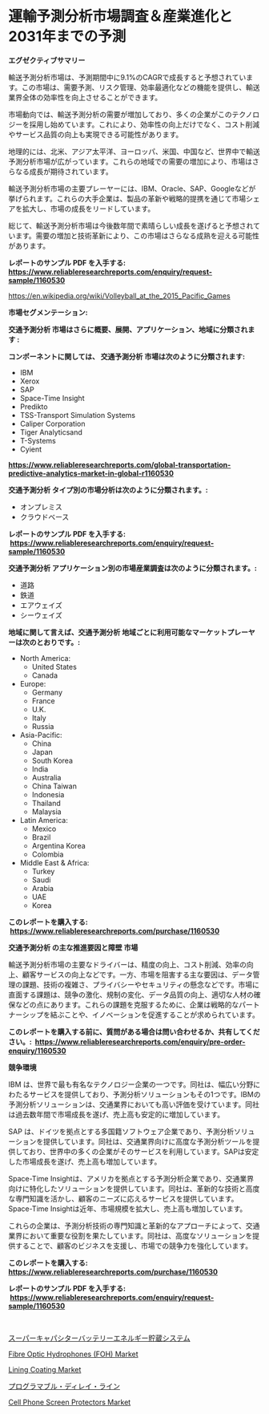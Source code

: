 <p><h1>運輸予測分析市場調査＆産業進化と2031年までの予測</h1></p><p><strong>エグゼクティブサマリー</strong></p>
<p><p>輸送予測分析市場は、予測期間中に9.1%のCAGRで成長すると予想されています。この市場は、需要予測、リスク管理、効率最適化などの機能を提供し、輸送業界全体の効率性を向上させることができます。</p><p>市場動向では、輸送予測分析の需要が増加しており、多くの企業がこのテクノロジーを採用し始めています。これにより、効率性の向上だけでなく、コスト削減やサービス品質の向上も実現できる可能性があります。</p><p>地理的には、北米、アジア太平洋、ヨーロッパ、米国、中国など、世界中で輸送予測分析市場が広がっています。これらの地域での需要の増加により、市場はさらなる成長が期待されています。</p><p>輸送予測分析市場の主要プレーヤーには、IBM、Oracle、SAP、Googleなどが挙げられます。これらの大手企業は、製品の革新や戦略的提携を通じて市場シェアを拡大し、市場の成長をリードしています。</p><p>総じて、輸送予測分析市場は今後数年間で素晴らしい成長を遂げると予想されています。需要の増加と技術革新により、この市場はさらなる成熟を迎える可能性があります。</p></p>
<p><strong>レポートのサンプル PDF を入手する: <a href="https://www.reliableresearchreports.com/enquiry/request-sample/1160530">https://www.reliableresearchreports.com/enquiry/request-sample/1160530</a></strong></p>
<p><a href="https://en.wikipedia.org/wiki/Volleyball_at_the_2015_Pacific_Games">https://en.wikipedia.org/wiki/Volleyball_at_the_2015_Pacific_Games</a></p>
<p><strong>市場セグメンテーション:</strong></p>
<p><strong> 交通予測分析 市場はさらに概要、展開、アプリケーション、地域に分類されます :</strong></p>
<p><strong>コンポーネントに関しては、 交通予測分析 市場は次のように分類されます: &nbsp;</strong></p>
<p><ul><li>IBM</li><li>Xerox</li><li>SAP</li><li>Space-Time Insight</li><li>Predikto</li><li>TSS-Transport Simulation Systems</li><li>Caliper Corporation</li><li>Tiger Analyticsand</li><li>T-Systems</li><li>Cyient</li></ul></p>
<p><strong><a href="https://www.reliableresearchreports.com/global-transportation-predictive-analytics-market-in-global-r1160530">https://www.reliableresearchreports.com/global-transportation-predictive-analytics-market-in-global-r1160530</a></strong></p>
<p><strong> 交通予測分析 タイプ別の市場分析は次のように分類されます。:</strong></p>
<p><ul><li>オンプレミス</li><li>クラウドベース</li></ul></p>
<p><strong>レポートのサンプル PDF を入手する: &nbsp;<a href="https://www.reliableresearchreports.com/enquiry/request-sample/1160530">https://www.reliableresearchreports.com/enquiry/request-sample/1160530</a></strong></p>
<p><strong> 交通予測分析 アプリケーション別の市場産業調査は次のように分類されます。:</strong></p>
<p><ul><li>道路</li><li>鉄道</li><li>エアウェイズ</li><li>シーウェイズ</li></ul></p>
<p><strong>地域に関して言えば、交通予測分析 地域ごとに利用可能なマーケットプレーヤーは次のとおりです。:</strong></p>
<p><ul>
    <li>
        North America:
        <ul>
            <li>United States</li>
            <li>Canada</li>
        </ul>
    </li>
    <li>
        Europe:
        <ul>
            <li>Germany</li>
            <li>France</li>
            <li>U.K.</li>
            <li>Italy</li>
            <li>Russia</li>
        </ul>
    </li>
    <li>
        Asia-Pacific:
        <ul>
            <li>China</li>
            <li>Japan</li>
            <li>South Korea</li>
            <li>India</li>
            <li>Australia</li>
            <li>China Taiwan</li>
            <li>Indonesia</li>
            <li>Thailand</li>
            <li>Malaysia</li>
        </ul>
    </li>
    <li>
        Latin America:
        <ul>
            <li>Mexico</li>
            <li>Brazil</li>
            <li>Argentina Korea</li>
            <li>Colombia</li>
        </ul>
    </li>
    <li>
        Middle East & Africa:
        <ul>
            <li>Turkey</li>
            <li>Saudi</li>
            <li>Arabia</li>
            <li>UAE</li>
            <li>Korea</li>
        </ul>
    </li>
    </ul></p>
<p><strong>このレポートを購入する: &nbsp;<a href="https://www.reliableresearchreports.com/purchase/1160530">https://www.reliableresearchreports.com/purchase/1160530</a></strong></p>
<p><strong>交通予測分析 の主な推進要因と障壁 市場</strong></p>
<p><p>輸送予測分析市場の主要なドライバーは、精度の向上、コスト削減、効率の向上、顧客サービスの向上などです。一方、市場を阻害する主な要因は、データ管理の課題、技術の複雑さ、プライバシーやセキュリティの懸念などです。市場に直面する課題は、競争の激化、規制の変化、データ品質の向上、適切な人材の確保などの点にあります。これらの課題を克服するために、企業は戦略的なパートナーシップを結ぶことや、イノベーションを促進することが求められています。</p></p>
<p><strong>このレポートを購入する前に、質問がある場合は問い合わせるか、共有してください。:&nbsp; <a href="https://www.reliableresearchreports.com/enquiry/pre-order-enquiry/1160530">https://www.reliableresearchreports.com/enquiry/pre-order-enquiry/1160530</a></strong></p>
<p><strong>競争環境</strong></p>
<p><p>IBM は、世界で最も有名なテクノロジー企業の一つです。同社は、幅広い分野にわたるサービスを提供しており、予測分析ソリューションもその1つです。IBMの予測分析ソリューションは、交通業界においても高い評価を受けています。同社は過去数年間で市場成長を遂げ、売上高も安定的に増加しています。</p><p>SAP は、ドイツを拠点とする多国籍ソフトウェア企業であり、予測分析ソリューションを提供しています。同社は、交通業界向けに高度な予測分析ツールを提供しており、世界中の多くの企業がそのサービスを利用しています。SAPは安定した市場成長を遂げ、売上高も増加しています。</p><p>Space-Time Insightは、アメリカを拠点とする予測分析企業であり、交通業界向けに特化したソリューションを提供しています。同社は、革新的な技術と高度な専門知識を活かし、顧客のニーズに応えるサービスを提供しています。Space-Time Insightは近年、市場規模を拡大し、売上高も増加しています。</p><p>これらの企業は、予測分析技術の専門知識と革新的なアプローチによって、交通業界において重要な役割を果たしています。同社は、高度なソリューションを提供することで、顧客のビジネスを支援し、市場での競争力を強化しています。</p></p>
<p><strong>このレポートを購入する: &nbsp; <a href="https://www.reliableresearchreports.com/purchase/1160530">https://www.reliableresearchreports.com/purchase/1160530</a></strong></p>
<p><strong>レポートのサンプル PDF を入手する: &nbsp;<a href="https://www.reliableresearchreports.com/enquiry/request-sample/1160530">https://www.reliableresearchreports.com/enquiry/request-sample/1160530</a></strong><strong></strong></p>
<p>&nbsp;</p>
<p><p><a href="https://github.com/schmahlson/Market-Research-Report-List-2/blob/main/9553204134080.md">スーパーキャパシターバッテリーエネルギー貯蔵システム</a></p><p><a href="https://issuu.com/reportprime-2/docs/fibre-optic-hydrophones-foh-market-size-2030.pptx">Fibre Optic Hydrophones (FOH) Market</a></p><p><a href="https://www.linkedin.com/pulse/lining-coating-market-size-share-amp-trends-analysis-report-znaxe?trackingId=SD146G5n%2FEIRvB4IqHTTuQ%3D%3D">Lining Coating Market</a></p><p><a href="https://medium.com/@attyourniture/%E3%83%97%E3%83%AD%E3%82%B0%E3%83%A9%E3%83%9E%E3%83%96%E3%83%AB%E3%83%87%E3%82%A3%E3%83%AC%E3%82%A4%E3%83%A9%E3%82%A4%E3%83%B3%E5%B8%82%E5%A0%B4%E3%81%AE%E5%8B%95%E5%90%91%E3%81%A8%E5%B8%82%E5%A0%B4%E5%88%86%E6%9E%90%E3%81%AF-2024%E5%B9%B4%E3%81%8B%E3%82%892031%E5%B9%B4%E3%81%BE%E3%81%A7%E3%81%AE%E4%BA%88%E6%B8%AC%E3%81%A7%E3%81%99-6cfdfae6ef95">プログラマブル・ディレイ・ライン</a></p><p><a href="https://www.linkedin.com/pulse/cell-phone-screen-protectors-market-global-regional-analysis-gstvf?trackingId=6VpVYxrv5RuNlMdkJDgXSg%3D%3D">Cell Phone Screen Protectors Market</a></p></p>